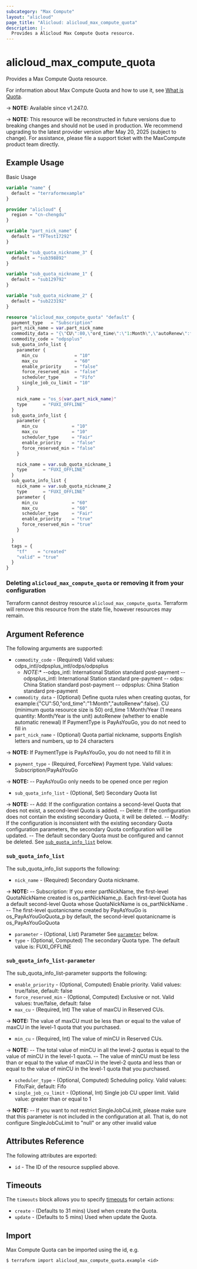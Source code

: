 ```yaml
---
subcategory: "Max Compute"
layout: "alicloud"
page_title: "Alicloud: alicloud_max_compute_quota"
description: |-
  Provides a Alicloud Max Compute Quota resource.
---
```


# alicloud_max_compute_quota

Provides a Max Compute Quota resource.



For information about Max Compute Quota and how to use it, see [What is Quota](https://next.api.alibabacloud.com/document/MaxCompute/2022-01-04/CreateQuota).

-> **NOTE:** Available since v1.247.0.

-> **NOTE:** This resource will be reconstructed in future versions due to breaking changes and should not be used in production. We recommend upgrading to the latest provider version after May 20, 2025 (subject to change). For assistance, please file a support ticket with the MaxCompute product team directly.

## Example Usage

Basic Usage

```terraform
variable "name" {
  default = "terraformexample"
}

provider "alicloud" {
  region = "cn-chengdu"
}

variable "part_nick_name" {
  default = "TFTest17292"
}

variable "sub_quota_nickname_3" {
  default = "sub398892"
}

variable "sub_quota_nickname_1" {
  default = "sub129792"
}

variable "sub_quota_nickname_2" {
  default = "sub223192"
}

resource "alicloud_max_compute_quota" "default" {
  payment_type   = "Subscription"
  part_nick_name = var.part_nick_name
  commodity_data = "{\"CU\":80,\"ord_time\":\"1:Month\",\"autoRenew\":false} "
  commodity_code = "odpsplus"
  sub_quota_info_list {
    parameter {
      min_cu              = "10"
      max_cu              = "60"
      enable_priority     = "false"
      force_reserved_min  = "false"
      scheduler_type      = "Fifo"
      single_job_cu_limit = "10"
    }

    nick_name = "os_${var.part_nick_name}"
    type      = "FUXI_OFFLINE"
  }
  sub_quota_info_list {
    parameter {
      min_cu             = "10"
      max_cu             = "10"
      scheduler_type     = "Fair"
      enable_priority    = "false"
      force_reserved_min = "false"
    }

    nick_name = var.sub_quota_nickname_1
    type      = "FUXI_OFFLINE"
  }
  sub_quota_info_list {
    nick_name = var.sub_quota_nickname_2
    type      = "FUXI_OFFLINE"
    parameter {
      min_cu             = "60"
      max_cu             = "60"
      scheduler_type     = "Fair"
      enable_priority    = "true"
      force_reserved_min = "true"
    }

  }
  tags = {
    "tf"    = "created"
    "valid" = "true"
  }
}
```

### Deleting `alicloud_max_compute_quota` or removing it from your configuration

Terraform cannot destroy resource `alicloud_max_compute_quota`. Terraform will remove this resource from the state file, however resources may remain.

## Argument Reference

The following arguments are supported:
* `commodity_code` - (Required) Valid values: odps_intl/odpsplus_intl/odps/odpsplus
  - *NOTE:** --odps_intl: International Station standard post-payment -- odpsplus_intl: International Station standard pre-payment -- odps: China Station standard post-payment -- odpsplus: China Station standard pre-payment
* `commodity_data` - (Optional) Define quota rules when creating quotas, for example:{"CU":50,"ord_time":"1:Month","autoRenew":false}.
CU (minimum quota resource size is 50)
ord_time 1:Month/Year (1 means quantity: Month/Year is the unit)
autoRenew (whether to enable automatic renewal)
If PaymentType is PayAsYouGo, you do not need to fill in
* `part_nick_name` - (Optional) Quota partial nickname, supports English letters and numbers, up to 24 characters

-> **NOTE:** If PaymentType is PayAsYouGo, you do not need to fill it in

* `payment_type` - (Required, ForceNew) Payment type. Valid values: Subscription/PayAsYouGo

-> **NOTE:** -- PayAsYouGo only needs to be opened once per region

* `sub_quota_info_list` - (Optional, Set) Secondary Quota list

-> **NOTE:** -- Add: If the configuration contains a second-level Quota that does not exist, a second-level Quota is added. -- Delete: If the configuration does not contain the existing secondary Quota, it will be deleted. -- Modify: If the configuration is inconsistent with the existing secondary Quota configuration parameters, the secondary Quota configuration will be updated. -- The default secondary Quota must be configured and cannot be deleted.
 See [`sub_quota_info_list`](#sub_quota_info_list) below.

### `sub_quota_info_list`

The sub_quota_info_list supports the following:
* `nick_name` - (Required) Secondary Quota nickname.

-> **NOTE:** -- Subscription: If you enter partNickName, the first-level QuotaNickName created is os_partNickName_p. Each first-level Quota has a default second-level Quota whose QuotaNickName is os_partNickName . -- The first-level quotanicname created by PayAsYouGo is os_PayAsYouGoQuota_p  by default, the second-level quotanicname is os_PayAsYouGoQuota

* `parameter` - (Optional, List) Parameter See [`parameter`](#sub_quota_info_list-parameter) below.
* `type` - (Optional, Computed) The secondary Quota type. The default value is: FUXI_OFFLINE

### `sub_quota_info_list-parameter`

The sub_quota_info_list-parameter supports the following:
* `enable_priority` - (Optional, Computed) Enable priority. Valid values: true/false, default: false
* `force_reserved_min` - (Optional, Computed) Exclusive or not. Valid values: true/false, default: false
* `max_cu` - (Required, Int) The value of maxCU in Reserved CUs.

-> **NOTE:**  The value of maxCU must be less than or equal to the value of maxCU in the level-1 quota that you purchased.

* `min_cu` - (Required, Int) The value of minCU in Reserved CUs.

-> **NOTE:**  -- The total value of minCU in all the level-2 quotas is equal to the value of minCU in the level-1 quota.    -- The value of minCU must be less than or equal to the value of maxCU in the level-2 quota and less than or equal to the value of minCU in the level-1 quota that you purchased.

* `scheduler_type` - (Optional, Computed) Scheduling policy. Valid values: Fifo/Fair, default: Fifo
* `single_job_cu_limit` - (Optional, Int) Single job CU upper limit. Valid value: greater than or equal to 1

-> **NOTE:** -- If you want to not restrict SingleJobCuLimit, please make sure that this parameter is not included in the configuration at all. That is, do not configure SingleJobCuLimit to "null" or any other invalid value


## Attributes Reference

The following attributes are exported:
* `id` - The ID of the resource supplied above.

## Timeouts

The `timeouts` block allows you to specify [timeouts](https://developer.hashicorp.com/terraform/language/resources/syntax#operation-timeouts) for certain actions:
* `create` - (Defaults to 31 mins) Used when create the Quota.
* `update` - (Defaults to 5 mins) Used when update the Quota.

## Import

Max Compute Quota can be imported using the id, e.g.

```shell
$ terraform import alicloud_max_compute_quota.example <id>
```